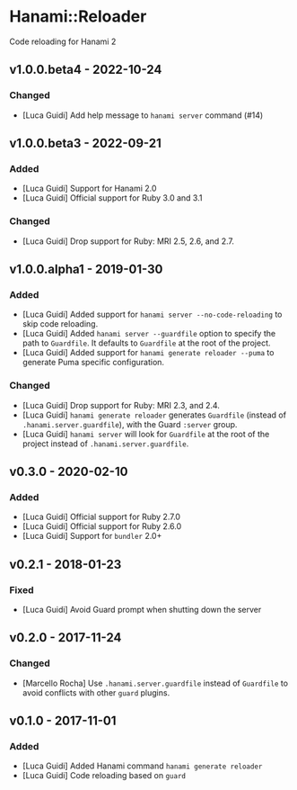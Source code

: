 # Hanami::Reloader

Code reloading for Hanami 2

## v1.0.0.beta4 - 2022-10-24

### Changed

- [Luca Guidi] Add help message to `hanami server` command (#14)

## v1.0.0.beta3 - 2022-09-21

### Added

- [Luca Guidi] Support for Hanami 2.0
- [Luca Guidi] Official support for Ruby 3.0 and 3.1

### Changed

- [Luca Guidi] Drop support for Ruby: MRI 2.5, 2.6, and 2.7.

## v1.0.0.alpha1 - 2019-01-30

### Added

- [Luca Guidi] Added support for `hanami server --no-code-reloading` to skip code reloading.
- [Luca Guidi] Added `hanami server --guardfile` option to specify the path to `Guardfile`. It defaults to `Guardfile` at the root of the project.
- [Luca Guidi] Added support for `hanami generate reloader --puma` to generate Puma specific configuration.

### Changed

- [Luca Guidi] Drop support for Ruby: MRI 2.3, and 2.4.
- [Luca Guidi] `hanami generate reloader` generates `Guardfile` (instead of `.hanami.server.guardfile`), with the Guard `:server` group.
- [Luca Guidi] `hanami server` will look for `Guardfile` at the root of the project instead of `.hanami.server.guardfile`.

## v0.3.0 - 2020-02-10

### Added

- [Luca Guidi] Official support for Ruby 2.7.0
- [Luca Guidi] Official support for Ruby 2.6.0
- [Luca Guidi] Support for `bundler` 2.0+

## v0.2.1 - 2018-01-23

### Fixed

- [Luca Guidi] Avoid Guard prompt when shutting down the server

## v0.2.0 - 2017-11-24

### Changed

- [Marcello Rocha] Use `.hanami.server.guardfile` instead of `Guardfile` to avoid conflicts with other `guard` plugins.

## v0.1.0 - 2017-11-01

### Added

- [Luca Guidi] Added Hanami command `hanami generate reloader`
- [Luca Guidi] Code reloading based on `guard`
